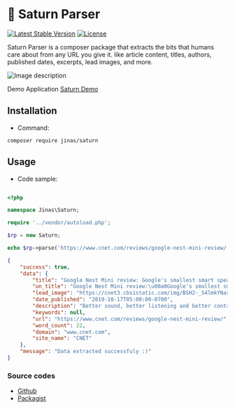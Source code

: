 # :rocket: Saturn Parser

[![Latest Stable Version](https://poser.pugx.org/jinas/saturn/v/stable)](https://packagist.org/packages/jinas/saturn)
[![License](https://poser.pugx.org/jinas/saturn/license)](https://packagist.org/packages/jinas/saturn)

Saturn Parser is a composer package that extracts the bits that humans care about from any URL you give it.
like article content, titles, authors, published dates, excerpts, lead images, and more.

![Image description](https://jinas.me/images/saturnparser-01.jpg)

Demo Application [Saturn Demo](http://saturn.jinas.me/)

## Installation

- Command:

```bash/shell
composer require jinas/saturn
```

## Usage

- Code sample:

```php

<?php

namespace Jinas\Saturn;

require '../vendor/autoload.php';

$rp = new Saturn;

echo $rp->parse('https://www.cnet.com/reviews/google-nest-mini-review/');

```

```json
{
    "success": true,
    "data": {
        "title": "Google Nest Mini review: Google's smallest smart speaker keeps getting better - CNET",
        "un_title": "Google Nest Mini review:\u00a0Google's smallest smart speaker keeps getting better",
        "lead_image": "https://cnet3.cbsistatic.com/img/BSH2-_S4lmkYNase8GgaOJvCkaY=/2019/10/09/c07227f1-9255-48db-8bee-1a4851ee5fcf/google-home-nest-mini-1529.jpg",
        "date_published": "2019-10-17T05:00:00-0700",
        "description": "Better sound, better listening and better controls pack a punch in Google's pint-size smart speaker. Oh, and it comes in blue now.",
        "keywords": null,
        "url": "https://www.cnet.com/reviews/google-nest-mini-review/",
        "word_count": 22,
        "domain": "www.cnet.com",
        "site_name": "CNET"
    },
    "message": "Data extracted successfuly :)"
}

```

### Source codes

- [Github](https://github.com/jinas123/saturn)
- [Packagist](https://packagist.org/packages/jinas/saturn)
